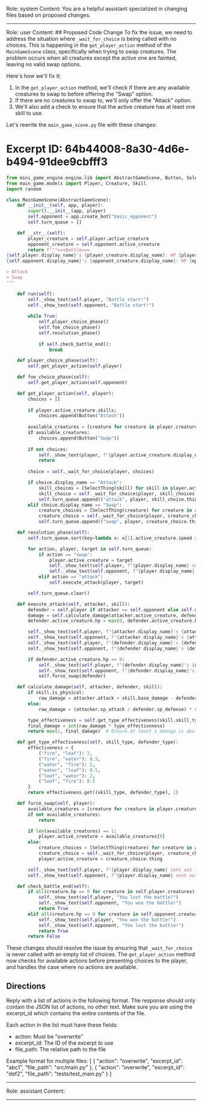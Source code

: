 Role: system
Content: You are a helpful assistant specialized in changing files based on proposed changes.
__________________
Role: user
Content: ## Proposed Code Change
To fix the issue, we need to address the situation where `_wait_for_choice` is being called with no choices. This is happening in the `get_player_action` method of the `MainGameScene` class, specifically when trying to swap creatures. The problem occurs when all creatures except the active one are fainted, leaving no valid swap options.

Here's how we'll fix it:

1. In the `get_player_action` method, we'll check if there are any available creatures to swap to before offering the "Swap" option.
2. If there are no creatures to swap to, we'll only offer the "Attack" option.
3. We'll also add a check to ensure that the active creature has at least one skill to use.

Let's rewrite the `main_game_scene.py` file with these changes:

# Excerpt ID: 64b44008-8a30-4d6e-b494-91dee9cbfff3
```python main_game/scenes/main_game_scene.py
from mini_game_engine.engine.lib import AbstractGameScene, Button, SelectThing
from main_game.models import Player, Creature, Skill
import random

class MainGameScene(AbstractGameScene):
    def __init__(self, app, player):
        super().__init__(app, player)
        self.opponent = app.create_bot("basic_opponent")
        self.turn_queue = []

    def __str__(self):
        player_creature = self.player.active_creature
        opponent_creature = self.opponent.active_creature
        return f"""===Battle===
{self.player.display_name}'s {player_creature.display_name}: HP {player_creature.hp}/{player_creature.max_hp}
{self.opponent.display_name}'s {opponent_creature.display_name}: HP {opponent_creature.hp}/{opponent_creature.max_hp}

> Attack
> Swap
"""

    def run(self):
        self._show_text(self.player, "Battle start!")
        self._show_text(self.opponent, "Battle start!")
        
        while True:
            self.player_choice_phase()
            self.foe_choice_phase()
            self.resolution_phase()
            
            if self.check_battle_end():
                break

    def player_choice_phase(self):
        self.get_player_action(self.player)

    def foe_choice_phase(self):
        self.get_player_action(self.opponent)

    def get_player_action(self, player):
        choices = []
        
        if player.active_creature.skills:
            choices.append(Button("Attack"))
        
        available_creatures = [creature for creature in player.creatures if creature.hp > 0 and creature != player.active_creature]
        if available_creatures:
            choices.append(Button("Swap"))
        
        if not choices:
            self._show_text(player, f"{player.active_creature.display_name} has no available actions!")
            return
        
        choice = self._wait_for_choice(player, choices)

        if choice.display_name == "Attack":
            skill_choices = [SelectThing(skill) for skill in player.active_creature.skills]
            skill_choice = self._wait_for_choice(player, skill_choices)
            self.turn_queue.append(("attack", player, skill_choice.thing))
        elif choice.display_name == "Swap":
            creature_choices = [SelectThing(creature) for creature in available_creatures]
            creature_choice = self._wait_for_choice(player, creature_choices)
            self.turn_queue.append(("swap", player, creature_choice.thing))

    def resolution_phase(self):
        self.turn_queue.sort(key=lambda x: x[1].active_creature.speed if x[0] == "attack" else float('inf'), reverse=True)

        for action, player, target in self.turn_queue:
            if action == "swap":
                player.active_creature = target
                self._show_text(self.player, f"{player.display_name} swapped to {target.display_name}!")
                self._show_text(self.opponent, f"{player.display_name} swapped to {target.display_name}!")
            elif action == "attack":
                self.execute_attack(player, target)

        self.turn_queue.clear()

    def execute_attack(self, attacker, skill):
        defender = self.player if attacker == self.opponent else self.opponent
        damage = self.calculate_damage(attacker.active_creature, defender.active_creature, skill)
        defender.active_creature.hp = max(0, defender.active_creature.hp - damage)

        self._show_text(self.player, f"{attacker.display_name}'s {attacker.active_creature.display_name} used {skill.display_name}!")
        self._show_text(self.opponent, f"{attacker.display_name}'s {attacker.active_creature.display_name} used {skill.display_name}!")
        self._show_text(self.player, f"{defender.display_name}'s {defender.active_creature.display_name} took {damage} damage!")
        self._show_text(self.opponent, f"{defender.display_name}'s {defender.active_creature.display_name} took {damage} damage!")

        if defender.active_creature.hp == 0:
            self._show_text(self.player, f"{defender.display_name}'s {defender.active_creature.display_name} fainted!")
            self._show_text(self.opponent, f"{defender.display_name}'s {defender.active_creature.display_name} fainted!")
            self.force_swap(defender)

    def calculate_damage(self, attacker, defender, skill):
        if skill.is_physical:
            raw_damage = attacker.attack + skill.base_damage - defender.defense
        else:
            raw_damage = (attacker.sp_attack / defender.sp_defense) * skill.base_damage

        type_effectiveness = self.get_type_effectiveness(skill.skill_type, defender.creature_type)
        final_damage = int(raw_damage * type_effectiveness)
        return max(1, final_damage)  # Ensure at least 1 damage is dealt

    def get_type_effectiveness(self, skill_type, defender_type):
        effectiveness = {
            ("fire", "leaf"): 2,
            ("fire", "water"): 0.5,
            ("water", "fire"): 2,
            ("water", "leaf"): 0.5,
            ("leaf", "water"): 2,
            ("leaf", "fire"): 0.5
        }
        return effectiveness.get((skill_type, defender_type), 1)

    def force_swap(self, player):
        available_creatures = [creature for creature in player.creatures if creature.hp > 0]
        if not available_creatures:
            return

        if len(available_creatures) == 1:
            player.active_creature = available_creatures[0]
        else:
            creature_choices = [SelectThing(creature) for creature in available_creatures]
            creature_choice = self._wait_for_choice(player, creature_choices)
            player.active_creature = creature_choice.thing

        self._show_text(self.player, f"{player.display_name} sent out {player.active_creature.display_name}!")
        self._show_text(self.opponent, f"{player.display_name} sent out {player.active_creature.display_name}!")

    def check_battle_end(self):
        if all(creature.hp == 0 for creature in self.player.creatures):
            self._show_text(self.player, "You lost the battle!")
            self._show_text(self.opponent, "You won the battle!")
            return True
        elif all(creature.hp == 0 for creature in self.opponent.creatures):
            self._show_text(self.player, "You won the battle!")
            self._show_text(self.opponent, "You lost the battle!")
            return True
        return False
```

These changes should resolve the issue by ensuring that `_wait_for_choice` is never called with an empty list of choices. The `get_player_action` method now checks for available actions before presenting choices to the player, and handles the case where no actions are available.

## Directions
Reply with a list of actions in the following format. The response should only contain the JSON list of actions, no other text.
Make sure you are using the excerpt_id which contains the entire contents of the file.

Each action in the list must have these fields:
- action: Must be "overwrite"
- excerpt_id: The ID of the excerpt to use
- file_path: The relative path to the file

Example format for multiple files:
[
    {
        "action": "overwrite",
        "excerpt_id": "abc1",
        "file_path": "src/main.py"
    },
    {
        "action": "overwrite",
        "excerpt_id": "def2",
        "file_path": "tests/test_main.py"
    }
]
__________________
Role: assistant
Content: 
__________________
